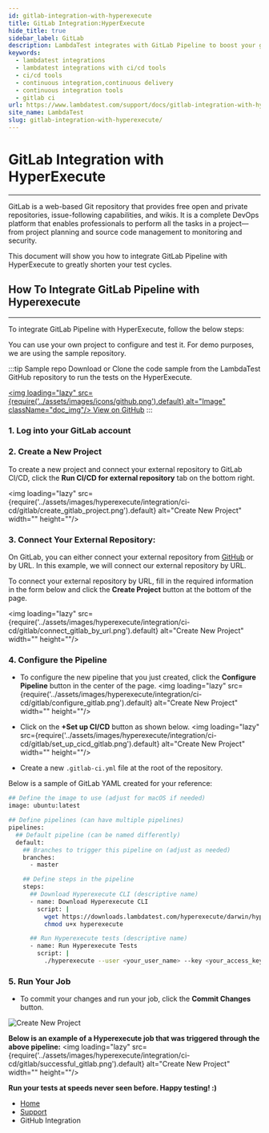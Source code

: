 ```yaml
---
id: gitlab-integration-with-hyperexecute
title: GitLab Integration:HyperExecute
hide_title: true
sidebar_label: GitLab
description: LambdaTest integrates with GitLab Pipeline to boost your go-to market delivery. Perform automated cross browser testing with LambdaTest to ensure your development code renders seamlessly through an online Selenium grid providing 10000+ real browsers running through machines.
keywords:
  - lambdatest integrations
  - lambdatest integrations with ci/cd tools
  - ci/cd tools
  - continuous integration,continuous delivery
  - continuous integration tools
  - gitlab ci
url: https://www.lambdatest.com/support/docs/gitlab-integration-with-hyperexecute/
site_name: LambdaTest
slug: gitlab-integration-with-hyperexecute/
---
```


<script type="application/ld+json"
      dangerouslySetInnerHTML={{ __html: JSON.stringify({
       "@context": "https://schema.org",
        "@type": "BreadcrumbList",
        "itemListElement": [{
          "@type": "ListItem",
          "position": 1,
          "name": "LambdaTest",
          "item": "https://www.lambdatest.com"
        },{
          "@type": "ListItem",
          "position": 2,
          "name": "Support",
          "item": "https://www.lambdatest.com/support/docs/"
        },{
          "@type": "ListItem",
          "position": 3,
          "name": "GitHub Actions Pipeline Integration",
          "item": "https://www.lambdatest.com/support/docs/gitlab-integration-with-hyperexecute/"
        }]
      })
    }}
></script>

# GitLab Integration with HyperExecute
* * *

GitLab is a web-based Git repository that provides free open and private repositories, issue-following capabilities, and wikis. It is a complete DevOps platform that enables professionals to perform all the tasks in a project—from project planning and source code management to monitoring and security.

This document will show you how to integrate GitLab Pipeline with HyperExecute to greatly shorten your test cycles.

## How To Integrate GitLab Pipeline with Hyperexecute

***

To integrate GitLab Pipeline with HyperExecute, follow the below steps: 

You can use your own project to configure and test it. For demo purposes, we are using the sample repository.

:::tip Sample repo
Download or Clone the code sample from the LambdaTest GitHub repository to run the tests on the HyperExecute.

<a href="https://github.com/LambdaTest/hyp-ci-cd-integration-sample/tree/gitlab" className="github__anchor"><img loading="lazy" src={require('../assets/images/icons/github.png').default} alt="Image" className="doc_img"/> View on GitHub</a>
:::

### 1. Log into your GitLab account


### 2. Create a New Project

To create a new project and connect your external repository to GitLab CI/CD, click the **Run CI/CD for external repository** tab on the bottom right. 
 
<img loading="lazy" src={require('../assets/images/hyperexecute/integration/ci-cd/gitlab/create_gitlab_project.png').default} alt="Create New Project" width="" height=""/>

### 3. Connect Your External Repository:

On GitLab, you can either connect your external repository from [GitHub](https://www.github.com) or by URL. In this example, we will connect our external repository by URL. 

To connect your external repository by URL, fill in the required information in the form below and click the **Create Project** button at the bottom of the page.

<img loading="lazy" src={require('../assets/images/hyperexecute/integration/ci-cd/gitlab/connect_gitlab_by_url.png').default} alt="Create New Project" width="" height=""/>


### 4. Configure the Pipeline
- To configure the new pipeline that you just created, click the **Configure Pipeline** button in the center of the page.
<img loading="lazy" src={require('../assets/images/hyperexecute/integration/ci-cd/gitlab/configure_gitlab.png').default} alt="Create New Project" width="" height=""/>

<p></p>

- Click on the **+Set up CI/CD** button as shown below.
<img loading="lazy" src={require('../assets/images/hyperexecute/integration/ci-cd/gitlab/set_up_cicd_gitlab.png').default} alt="Create New Project" width="" height=""/>
<p></p>

- Create a new `.gitlab-ci.yml` file at the root of the repository.

Below is a sample of GitLab YAML created for your reference:

```bash
## Define the image to use (adjust for macOS if needed)
image: ubuntu:latest

## Define pipelines (can have multiple pipelines)
pipelines:
  ## Default pipeline (can be named differently)
  default:
    ## Branches to trigger this pipeline on (adjust as needed)
    branches:
      - master

    ## Define steps in the pipeline
    steps:
      ## Download Hyperexecute CLI (descriptive name)
      - name: Download Hyperexecute CLI
        script: |
          wget https://downloads.lambdatest.com/hyperexecute/darwin/hyperexecute
          chmod u+x hyperexecute

      ## Run Hyperexecute tests (descriptive name)
      - name: Run Hyperexecute Tests
        script: |
          ./hyperexecute --user <your_user_name> --key <your_access_key> --config <your_yaml_file_path>
```

### 5. Run Your Job
- To commit your changes and run your job, click the **Commit Changes** button.
<p></p>
<img loading="lazy" src={require('../assets/images/hyperexecute/integration/ci-cd/gitlab/new_yaml_file.png').default} alt="Create New Project" width="" height=""/>

<p></p>

**Below is an example of a Hyperexecute job that was triggered through the above pipeline:**
<img loading="lazy" src={require('../assets/images/hyperexecute/integration/ci-cd/gitlab/successful_gitlab.png').default} alt="Create New Project" width="" height=""/>

>
**Run your tests at speeds never seen before. Happy testing! :)**

<nav aria-label="breadcrumbs">
  <ul className="breadcrumbs">
    <li className="breadcrumbs__item">
      <a className="breadcrumbs__link" href="https://www.lambdatest.com">
        Home
      </a>
    </li>
    <li className="breadcrumbs__item">
      <a className="breadcrumbs__link" target="_self" href="https://www.lambdatest.com/support/docs/">
        Support
      </a>
    </li>
    <li className="breadcrumbs__item breadcrumbs__item--active">
      <span className="breadcrumbs__link">
        GitHub Integration
      </span>
    </li>
  </ul>
</nav>
